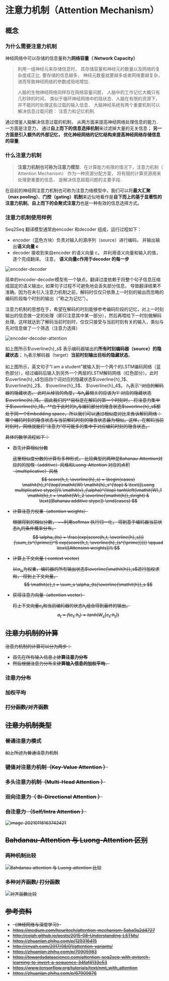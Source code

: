 # 注意力机制（Attention Mechanism）

## 概念

### 为什么需要注意力机制

神经网络中可以存储的信息量称为**网络容量（ Network Capacity）**  

> 利用一组神经元来存储信息时， 其存储容量和神经元的数量以及网络的复杂度成正比.  要存储的信息越多， 神经元数量就要越多或者网络要越复杂， 进而导致神经网络的参数成倍地增加．
>
> 人脑的生物神经网络同样存在网络容量问题， 人脑中的工作记忆大概只有几秒钟的时间， 类似于循环神经网络中的隐状态．人脑在有限的资源下， 并不能同时处理这些过载的输入信息． 大脑神经系统有两个重要机制可以解决信息过载问题： 注意力和记忆机制.    

通过借鉴人脑解决信息过载的机制， 从两方面来提高神经网络处理信息的能力． 一方面是注意力， 通过**自上而下的信息选择机制**来过滤掉大量的无关信息； **另一方面是引入额外的外部记忆， 优化神经网络的记忆结构来提高神经网络存储信息的容量**. 

### 什么注意力机制

>  **注意力机制也可称为注意力模型**．在计算能力有限的情况下，注意力机制（ Attention Mechanism） 作为一种资源分配方案， 将有限的计算资源用来处理更重要的信息， 是解决信息超载问题的主要手段． 

在目前的神经网注意力机制也可称为注意力络模型中，我们可以将**最大汇聚（max pooling）**、**门控（gating）机制**来近似地看作是**自下而上的基于显著性的注意力机制**。**自上而下的会聚式注意力**也是一种有效的信息选择方式。

### 注意力机制使用样例

Seq2Seq 翻译模型通常由encoder 和decoder 组成，运行过程如下：

*  encoder（蓝色方块）负责对输入的源序列（source）进行编码， 并输出输出**语义向量 c**
*  decoder 接收到来自encoder 的语义向量 c， 并利用语义向量和输入的值， 逐个完成翻译。 注意， **语义向量c作用于decoder 的每一步**

![encoder-decoder](../graph/image-20210118174602612.png)

简单的encoder-decoder模型有一个缺点，翻译过度依赖于将整个句子信息压缩成固定的语义输出c, 如果句子过程不可避免地会丢失部分信息， 导致翻译结果不准确。因为在未引入注意力机制之前，解码时仅仅只依靠上一时刻的输出而忽略的编码阶段每个时刻的输出（“称之为记忆”）。

注意力机制的思想在于，希望在解码的时刻能够参考编码阶段的记忆，对上一时刻输出的信息做一定的处理（即只注意其中某一部分），然后再喂给下一时刻做解码处理。这样就达到了解码当前时刻时，仅仅只接受与当前时刻有关的输入，类似与先对信息做了一个筛选（注意力选择）

![encoder-decoder-attention](../graph/image-20210118174155432.png)

如上图所示$\overline{h}_s$ 表示编码器输出的**所有时刻编码器（source）的隐藏状态**； $h_t$表示解码器（target）**当前时刻输出目标的隐藏状态**。

如上图所示，英文句子“I am a student”被输入到一个两个的LSTM编码网络（蓝色部分），经过编码后输入到另外一个两层的LSTM解码网络（红色部分）。此时$\overline{h}_s$包括四个词对应的隐藏状态$\overline{h}_1$、$\overline{h}_2$、 $\overline{h}_3$、 $\overline{h}_4$。 $h_t$表示'<s>'对应的解码器的隐藏状态， 此时从经验的角度，与$h_t$最相关的应该为‘I’ 对应的隐藏状态$\overline{h}_1$。 因此我们的**目标是在解码的第一个时刻时， 将注意力集中于$\overline{h}_1$。**由于此时的$h_t$与编码部分的隐含状态$\overline{h}_s$都处于同一个Embedding space，所以我们可以通过相似度对比来告诉解码网络：哪个编码时刻的隐含状态与当前解码时刻的隐含状态最为相似。这样，在解码当前时刻时，网络就能将“注意力”尽可能多的集中于对应编码时刻的隐含状态。

具体的数学流程如下：

* 首先计算相似分数

  这里相似度分数的计算有多种形式， 比较典型的两种是Bahanau-Attention对应的的加性（additive）风格和Luong-Attention 对应的点积（multiplicative）风格
  $$
  score(h_t, \overline{h}_s) = \begin{cases}
  \mathit{h}_t^{\top}\mathit{W} \mathit{h}_s^{\top} & \text{[Luong multiplicative stype]}\\
  \mathit{v}_{\alpha}^{\top} tanh\left(\mathit{W}_1 \mathit{h}_t + \mathit{W}_2 \overline{\mathit{h}}_s\right) & \text{[Bahanau additive stype]}
  \end{cases}
  $$
   

* 计算注意力权重（attention weights）

  根据得到的相似分数， ~~利用softmax 执行归一化， 得到基于编码器当前状态$\mathit{h}_t$的条件概率分布。
  $$
  \alpha_{ts} =
  \frac{exp(score(h_t, \overline{h}_s))}{\sum_{s^{\prime}}^S exp(score(h_t, \overline{h}_{s^{\prime}}))}       \qquad \text{[Attension weights]}\\
  $$
  

* 计算上下文向量 ( context vector)

  以$\alpha_{ts}$为权重，编码器的所有输出状态$\overline{\mathit{h}}_s$进行加权求和， 得到上下文向量。
  $$
  \mathit{c}_t = \sum_s \alpha_{ts}\overline{\mathit{h}}_s
  $$

* 获得注意力向量（attention vector）

  将上下文向量$\mathit{c}_t$和当前编码器的状态$h_t$组合得到最终的输出。
  $$
  \mathit{a}_t = f(\mathit{c}_t, \mathit{h}_t) = tanh(\mathit{W}_c[\mathit{c}_t;\mathit{h}_t])
  $$

## 注意力机制的计算

注意力机制的计算可以分为两步： 

* 首先在所有输入信息上**计算注意力分布**
*  然后根据注意力分布来**计算输入信息的加权平均**．  

### 注意力分布

### 加权平均

###  打分函数/对齐函数

## 注意力机制类型

### 普通注意力模式

如上所述为普通注意力机制

### 键值对注意力机制（Key-Value Attention  ）

### 多头注意力机制（Multi-Head Attention  ）

### 双向注意力（ Bi-Directional Attention  ）

### 自注意力 （Self/Intra Attention  ）

![image-20210118163742421](../graph/image-20210118163742421.png)

##  Bahdanau-Attention 与  Luong-Attention 区别

### 两种机制比较

![Bahdanau-attention 与 Luong-attention 比较](../graph/image-20210118164323814.png)

### 多种对齐函数/ 打分函数

![对齐函数比较](../graph/image-20210118164920824.png)

## 参考资料

* 《神经网络与深度学习》
* <https://medium.com/heuritech/attention-mechanism-5aba9a2d4727>
* <http://colah.github.io/posts/2015-08-Understanding-LSTMs/>
* <https://zhuanlan.zhihu.com/p/129316415>
* <http://cnyah.com/2017/08/01/attention-variants/>
* <https://zhuanlan.zhihu.com/p/70905983>
* <https://towardsdatascience.com/attention-seq2seq-with-pytorch-learning-to-invert-a-sequence-34faf4133e53>
* <https://www.tensorflow.org/tutorials/text/nmt_with_attention>
* <https://zhuanlan.zhihu.com/p/67909876>

